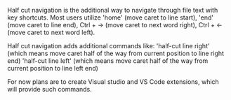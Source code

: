 Half cut navigation is the additional way to navigate through file text with key shortcuts. Most users utilize 'home' (move caret to line start), 'end' (move caret to line end),
Ctrl + → (move caret to next word right), Ctrl + ← (move caret to next word left).

Half cut navigation adds additional commands like: 
'half-cut line right' (which means move caret half of the way from current position to line right end) 
'half-cut line left' (which means move caret half of the way from current position to line left end) 

For now plans are to create Visual studio and VS Code extensions, which will provide such commands.
